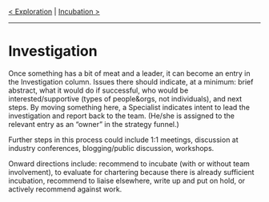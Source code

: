 [< Exploration](0.Exploration.md) | [Incubation >](2.Incubation.md)

---

# Investigation

Once something has a bit of meat and a leader, it can become an entry
in the Investigation column. Issues there should indicate, at a
minimum: brief abstract, what it would do if successful, who would be
interested/supportive (types of people&orgs, not individuals), and
next steps. By moving something here, a Specialist indicates intent to
lead the investigation and report back to the team. (He/she is assigned to the
relevant entry as an “owner” in the strategy funnel.)
 
Further steps in this process could include 1:1 meetings, discussion
at industry conferences, blogging/public discussion, workshops.

Onward directions include: recommend to incubate (with or without team
involvement), to evaluate for chartering because there is already
sufficient incubation, recommend to liaise elsewhere, write up and put
on hold, or actively recommend against work.